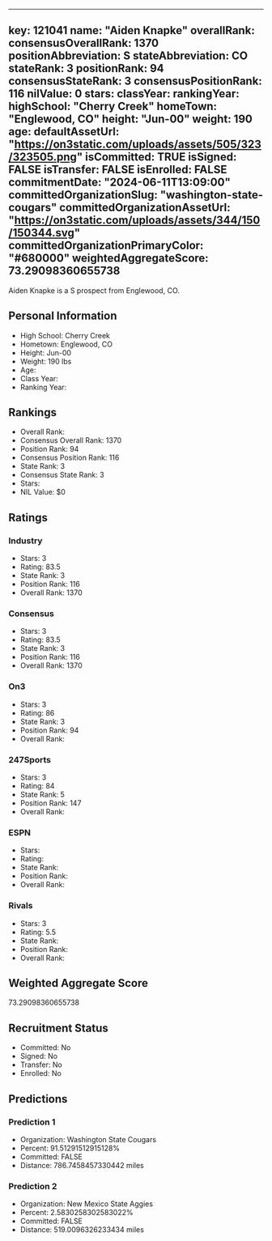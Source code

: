 ---
  key: 121041
  name: "Aiden Knapke"
  overallRank: 
  consensusOverallRank: 1370
  positionAbbreviation: S
  stateAbbreviation: CO
  stateRank: 3
  positionRank: 94
  consensusStateRank: 3
  consensusPositionRank: 116
  nilValue: 0
  stars: 
  classYear: 
  rankingYear: 
  highSchool: "Cherry Creek"
  homeTown: "Englewood, CO"
  height: "Jun-00"
  weight: 190
  age: 
  defaultAssetUrl: "https://on3static.com/uploads/assets/505/323/323505.png"
  isCommitted: TRUE
  isSigned: FALSE
  isTransfer: FALSE
  isEnrolled: FALSE
  commitmentDate: "2024-06-11T13:09:00"
  committedOrganizationSlug: "washington-state-cougars"
  committedOrganizationAssetUrl: "https://on3static.com/uploads/assets/344/150/150344.svg"
  committedOrganizationPrimaryColor: "#680000"
  weightedAggregateScore: 73.29098360655738
  ---
  
  Aiden Knapke is a S prospect from Englewood, CO.
  
  ## Personal Information
  - High School: Cherry Creek
  - Hometown: Englewood, CO
  - Height: Jun-00
  - Weight: 190 lbs
  - Age: 
  - Class Year: 
  - Ranking Year: 
  
  ## Rankings
  - Overall Rank: 
  - Consensus Overall Rank: 1370
  - Position Rank: 94
  - Consensus Position Rank: 116
  - State Rank: 3
  - Consensus State Rank: 3
  - Stars: 
  - NIL Value: $0
  
  ## Ratings
  
  ### Industry
  - Stars: 3
  - Rating: 83.5
  - State Rank: 3
  - Position Rank: 116
  - Overall Rank: 1370
  
  ### Consensus
  - Stars: 3
  - Rating: 83.5
  - State Rank: 3
  - Position Rank: 116
  - Overall Rank: 1370
  
  ### On3
  - Stars: 3
  - Rating: 86
  - State Rank: 3
  - Position Rank: 94
  - Overall Rank: 
  
  ### 247Sports
  - Stars: 3
  - Rating: 84
  - State Rank: 5
  - Position Rank: 147
  - Overall Rank: 
  
  ### ESPN
  - Stars: 
  - Rating: 
  - State Rank: 
  - Position Rank: 
  - Overall Rank: 
  
  ### Rivals
  - Stars: 3
  - Rating: 5.5
  - State Rank: 
  - Position Rank: 
  - Overall Rank: 
  
  ## Weighted Aggregate Score
  73.29098360655738
  
  ## Recruitment Status
  - Committed: No
  - Signed: No
  - Transfer: No
  - Enrolled: No
  
  
  
  ## Predictions
  
  ### Prediction 1
  - Organization: Washington State Cougars
  - Percent: 91.51291512915128%
  - Committed: FALSE
  - Distance: 786.7458457330442 miles
  
  ### Prediction 2
  - Organization: New Mexico State Aggies
  - Percent: 2.5830258302583022%
  - Committed: FALSE
  - Distance: 519.0096326233434 miles
  